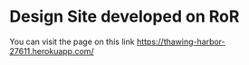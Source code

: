 # Design Site developed on RoR

You can visit the page on this link https://thawing-harbor-27611.herokuapp.com/
